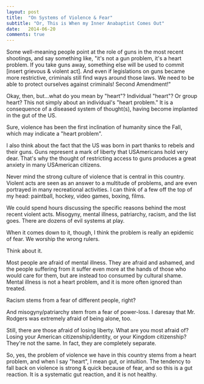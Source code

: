 ```yaml
---
layout: post
title:  "On Systems of Violence & Fear"
subtitle: "Or, This is When my Inner Anabaptist Comes Out"
date:   2014-06-20
comments: true
---
```



Some well-meaning people point at the role of guns in the most recent shootings, and say something like, "it's not a gun problem, it's a heart problem. If you take guns away, something else will be used to commit [insert grievous & violent act]. And even if legislations on guns became more restrictive, criminals still find ways around those laws. We need to be able to protect ourselves against criminals! Second Amendment!"

Okay, then, but...what do you mean by "heart"? Individual "heart"? Or group heart? This not simply about an individual's "heart problem." It is a consequence of a diseased system of thought(s), having become implanted in the gut of the US.

Sure, violence has been the first inclination of humanity since the Fall, which may indicate a "heart problem".

I also think about the fact that the US was born in part thanks to rebels and their guns. Guns represent a mark of liberty that USAmericans hold very dear. That's why the thought of restricting access to guns produces a great anxiety in many USAmerican citizens.

Never mind the strong culture of violence that is central in this country. Violent acts are seen as an answer to a multitude of problems, and are even portrayed in many recreational activities. I can think of a few off the top of my head: paintball, hockey, video games, boxing, films.

We could spend hours discussing the specific reasons behind the most recent violent acts. Misogyny, mental illness, patriarchy, racism, and the list goes. There are dozens of evil systems at play.

When it comes down to it, though, I think the problem is really an epidemic of fear. We worship the wrong rulers.

Think about it.

Most people are afraid of mental illness. They are afraid and ashamed, and the people suffering from it suffer even more at the hands of those who would care for them, but are instead too consumed by cultural shame. Mental illness is not a heart problem, and it is more often ignored than treated.

Racism stems from a fear of different people, right?

And misogyny/patriarchy stem from a fear of power-loss. I daresay that Mr. Rodgers was extremely afraid of being alone, too.

Still, there are those afraid of losing liberty. What are you most afraid of? Losing your American citizenship/identity, or your Kingdom citizenship? They're not the same. In fact, they are completely separate.

So, yes, the problem of violence we have in this country stems from a heart problem, and when I say "heart", I mean gut, or intuition. The tendency to fall back on violence is strong & quick because of fear, and so this is a gut reaction. It is a systematic gut reaction, and it is not healthy.
